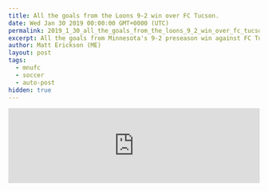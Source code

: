 ```yaml
---
title: All the goals from the Loons 9-2 win over FC Tucson.
date: Wed Jan 30 2019 00:00:00 GMT+0000 (UTC)
permalink: 2019_1_30_all_the_goals_from_the_loons_9_2_win_over_fc_tucson_md
excerpt: All the goals from Minnesota's 9-2 preseason win against FC Tucson.
author: Matt Erickson (ME)
layout: post
tags:
  - mnufc
  - soccer
  - auto-post
hidden: true
---
```

<div class='soccer-video-wrapper'>
    <iframe class='soccer-video' width='100%' height='auto' frameborder='0' allowfullscreen src="https://www.mnufc.com/iframe-video?brightcove_id=5996568440001&brightcove_player_id=default&brightcove_account_id=5534894110001"></iframe>
  </div>
